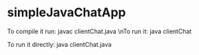 # simpleJavaChatApp
To compile it run: javac clientChat.java
\nTo run it: java clientChat

To run it directly: java clientChat.java
